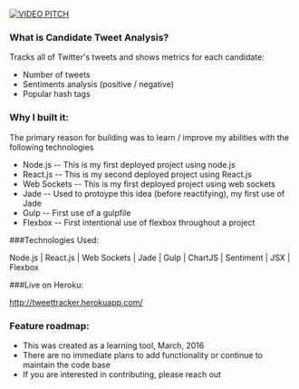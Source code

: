 [![VIDEO PITCH](http://img.youtube.com/vi/TqnhmkyBQrk/0.jpg)](http://www.youtube.com/watch?v=TqnhmkyBQrk "Presidential Candidate Tweet Tracker")

### What is Candidate Tweet Analysis?
 
Tracks all of Twitter's tweets and shows metrics for each candidate:
* Number of tweets
* Sentiments analysis (positive / negative)
* Popular hash tags

### Why I built it:

The primary reason for building was to learn / improve my abilities with the following technologies
* Node.js -- This is my first deployed project using node.js
* React.js -- This is my second deployed project using React.js
* Web Sockets -- This is my first deployed project using web sockets
* Jade -- Used to protoype this idea (before reactifying), my first use of Jade
* Gulp -- First use of a gulpfile
* Flexbox -- First intentional use of flexbox throughout a project

###Technologies Used:

Node.js | React.js | Web Sockets | Jade | Gulp | ChartJS | Sentiment | JSX | Flexbox

###Live on Heroku: 

http://tweettracker.herokuapp.com/

### Feature roadmap: 

* This was created as a learning tool, March, 2016
* There are no immediate plans to add functionality or continue to maintain the code base
* If you are interested in contributing, please reach out


